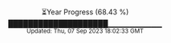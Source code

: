 <p align="center">
⏳Year Progress (68.43 %) <br>
████████████████████▁▁▁▁▁▁▁▁▁▁ <br>
<sub>Updated: Thu, 07 Sep 2023 18:02:33 GMT</sub>
</p>

